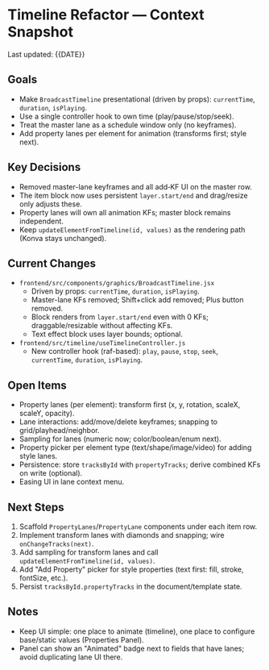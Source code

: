 # Timeline Refactor — Context Snapshot

Last updated: {{DATE}}

## Goals
- Make `BroadcastTimeline` presentational (driven by props): `currentTime`, `duration`, `isPlaying`.
- Use a single controller hook to own time (play/pause/stop/seek).
- Treat the master lane as a schedule window only (no keyframes).
- Add property lanes per element for animation (transforms first; style next).

## Key Decisions
- Removed master-lane keyframes and all add‑KF UI on the master row.
- The item block now uses persistent `layer.start/end` and drag/resize only adjusts these.
- Property lanes will own all animation KFs; master block remains independent.
- Keep `updateElementFromTimeline(id, values)` as the rendering path (Konva stays unchanged).

## Current Changes
- `frontend/src/components/graphics/BroadcastTimeline.jsx`
  - Driven by props: `currentTime`, `duration`, `isPlaying`.
  - Master-lane KFs removed; Shift+click add removed; Plus button removed.
  - Block renders from `layer.start/end` even with 0 KFs; draggable/resizable without affecting KFs.
  - Text effect block uses layer bounds; optional.
- `frontend/src/timeline/useTimelineController.js`
  - New controller hook (raf-based): `play`, `pause`, `stop`, `seek`, `currentTime`, `duration`, `isPlaying`.

## Open Items
- Property lanes (per element): transform first (x, y, rotation, scaleX, scaleY, opacity).
- Lane interactions: add/move/delete keyframes; snapping to grid/playhead/neighbor.
- Sampling for lanes (numeric now; color/boolean/enum next).
- Property picker per element type (text/shape/image/video) for adding style lanes.
- Persistence: store `tracksById` with `propertyTracks`; derive combined KFs on write (optional).
- Easing UI in lane context menu.

## Next Steps
1. Scaffold `PropertyLanes`/`PropertyLane` components under each item row.
2. Implement transform lanes with diamonds and snapping; wire `onChangeTracks(next)`.
3. Add sampling for transform lanes and call `updateElementFromTimeline(id, values)`.
4. Add "Add Property" picker for style properties (text first: fill, stroke, fontSize, etc.).
5. Persist `tracksById.propertyTracks` in the document/template state.

## Notes
- Keep UI simple: one place to animate (timeline), one place to configure base/static values (Properties Panel).
- Panel can show an "Animated" badge next to fields that have lanes; avoid duplicating lane UI there.


